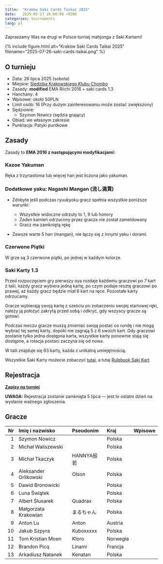 ```yaml
---
title:  "Kraków Saki Cards Taikai 2025"
date:   2025-05-17 16:00:00 +0200
categories: tournaments
lang: pl
---
```


Zapraszamy Was na drugi w Polsce turniej mahjonga z Saki Kartami!

{% include figure.html alt="Kraków Saki Cards Taikai 2025" filename="2025-07-26-saki-cards-taikai.png" %}

## O turnieju

* Data: 26 lipca 2025 (sobota)
* Miejsce: [Siedziba Krakowskiego Klubu Chombo](https://maps.app.goo.gl/g6bFtG5Zi9b4SSH37)
* Zasady: **modified** EMA Riichi 2016 + saki cards 1.3
* Hanchany: 4
* Wpisowe: około 50PLN
* Limit osób: 16 (Przy dużym zainteresowaniu może zostać zwiększony)
* Sędziowie:
  - Szymon Nowicz (sędzia grający)
* Obiad: we własnym zakresie
* Punktacja: Patyki puntkowe

## Zasady

Zasady to **EMA 2016 z następującymi modyfikacjami:**

### Kazoe Yakuman

Ręka z trzynastoma lub więcej han jest liczona jako yakuman.

### Dodatkowe yaku: Nagashi Mangan (流し満貫)

* Zdobyte jeśli podczas ryuukyoku gracz spełnia wszystkie poniższe warunki:
  * Wszystkie widoczne odrzuty to 1, 9 lub honory
  * Żaden kamień odrzucony przez gracza nie został zameldowany
  * Gracz ma zamkniętą rękę

* Zawsze warte 5 han (mangan), nie łączy się z innymi yaku i dorami.

### Czerwone Piątki
W grze są 3 czerwone piątki, po jednej w każdym kolorze.

### Saki Karty 1.3

Przed rozpoczęciem gry pierwszy oya rozdaje każdemu graczowi po 7 kart z talii,
każdy gracz wybiera jedną kartę, po czym podaje resztę graczowi po prawej, aż każdy gracz będzie miał 6 kart na ręce. Pozostałe karty odrzucamy.

Gracze wybierają swoją kartę z sześciu po zobaczeniu swojej startowej ręki,
należy ją położyć zakrytą przed sobą i odkryć, gdy wszyscy gracze są gotowi.

Podczas meczu gracze muszą zmieniać swoją postać co rundę i nie mogą wybrać tej samej karty, dopóki nie zagrają 5 z 6 swoich kart. Gdy graczowi zostanie tylko jedna dostępna karta, wszystkie karty ponownie stają się dostępne, a rotacja postaci zaczyna się od nowa.

W talii znajduje się 63 karty, każda z unikalną umiejętnością.

Wszystkie Saki Karty możecie zobaczyć [tutaj](https://t.co/cV5TU1qJVW), a tutaj [Rulebook Saki Kart](https://docs.google.com/document/d/1y4Os-PJJQ5vMuc9hFbck_IcXItHmCHTjMlRNbHJu0gw/edit?usp=sharing)

## Rejestracja


**[Zapisy na turniej](https://forms.gle/iW9FoEAnQ1fFFN5WA)**

**UWAGA:** Rejestracja zostanie zamknięta 5 lipca &mdash; jest to ostatni dzień na wysłanie ważnego zgłoszenia.

## Gracze


<div class="biggus-tablus" markdown="block">

|   Nr | Imię i nazwisko | Pseudonim | Kraj | Wpisowe |
| ---: | :-------------- | :-------- | :--- | :-----: |
| 1   | Szymon Nowicz           |             | Polska  |         |
| 2   | Michał Waliszewski      |             | Polska  |         |
| 3   | Michał Tkaczyk          | HANNYA般若   | Polska  |         |
| 4   | Aleksander Orlikowski   | Olson       | Polska  |         |
| 5   | Dawid Bronowicki        |             | Polska  |         |
| 6   | Luna Świątek |             | Polska  |         |
| 7   | Albert Ślusarek |Quadrax| Polska  |         |
| 8   | Małgorzata Krakowian|まるちゃん| Polska  |         |
| 9   | Anton Lu|Anton| Austria  |         |
| 10  | Jakub Szpyra|Kuboxxxxx| Polska  |         |
| 11  | Tom Kristian Moen|Kloro| Norwegia  |         |
| 12  | Brandon Picq|Linami|Francja|         |
| 13  | Arkadiusz Natanek|Kenatan|Polska|         |


</div>
